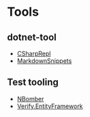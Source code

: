 # Tools

## dotnet-tool

* [CSharpRepl](https://github.com/waf/CSharpRepl)
* [MarkdownSnippets](https://github.com/SimonCropp/MarkdownSnippets)

## Test tooling

* [NBomber](https://github.com/PragmaticFlow/NBomber)
* [Verify.EntityFramework](https://github.com/VerifyTests/Verify.EntityFramework)
